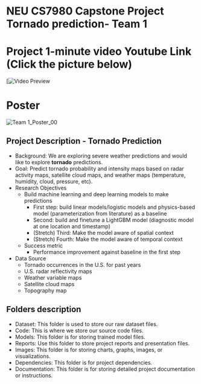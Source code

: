 # NEU CS7980 Capstone Project Tornado prediction- Team 1

# Project 1-minute video Youtube Link (Click the picture below)
[![Video Preview](https://youtu.be/nvD-xCUYdF4?si=fMuKlUfiXYuz-FiB)

# Poster
![Team 1_Poster_00](https://github.com/yiyina/Capstone-sp24-Tornado-Prediction/assets/55360195/b9bc51f2-b248-4ba6-9e0b-611b6af021f7)

## Project Description - **Tornado Prediction**
-   Background: We are exploring severe weather predictions and would like to explore **tornado** predictions.
-   Goal: Predict tornado probability and intensity maps based on radar activity maps, satellite cloud maps, and weather maps (temperature, humidity, cloud, pressure, etc). 
-   Research Objectives 
    -   Build machine learning and deep learning models to make predictions
        -   First step: build linear models/logistic models and physics-based model (parameterization from literature) as a baseline
        -   Second: build and finetune a LightGBM model (diagnostic model at one location and timestamp)
        -   (Stretch) Third: Make the model aware of spatial context
        -   (Stretch) Fourth: Make the model aware of temporal context
    -   Success metric
        -   Performance improvement against baseline in the first step
-   Data Source
    -   Tornado occurrences in the U.S. for past years
    -   U.S. radar reflectivity maps
    -   Weather variable maps
    -   Satellite cloud maps
    -   Topography map

## Folders description
-   Dataset: This folder is used to store our raw dataset files. 
-   Code: This is where we store our source code files.
-   Models: This folder is for storing trained model files.
-   Reports: Use this folder to store project reports and presentation files.
-   Images: This folder is for storing charts, graphs, images, or visualizations.
-   Dependencies: This folder is for project dependencies.
-   Documentation: This folder is for storing detailed project documentation or instructions.

